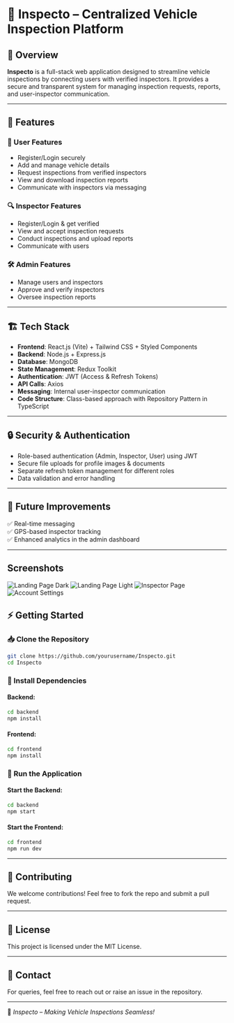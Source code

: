 # 🚗 Inspecto – Centralized Vehicle Inspection Platform  

## 📌 Overview  
**Inspecto** is a full-stack web application designed to streamline vehicle inspections by connecting users with verified inspectors. It provides a secure and transparent system for managing inspection requests, reports, and user-inspector communication.  

---

## 🚀 Features  

### 👤 User Features  
- Register/Login securely  
- Add and manage vehicle details  
- Request inspections from verified inspectors  
- View and download inspection reports  
- Communicate with inspectors via messaging  

### 🔍 Inspector Features  
- Register/Login & get verified  
- View and accept inspection requests  
- Conduct inspections and upload reports  
- Communicate with users  

### 🛠️ Admin Features  
- Manage users and inspectors  
- Approve and verify inspectors  
- Oversee inspection reports  

---

## 🏗️ Tech Stack  
- **Frontend**: React.js (Vite) + Tailwind CSS + Styled Components  
- **Backend**: Node.js + Express.js  
- **Database**: MongoDB  
- **State Management**: Redux Toolkit  
- **Authentication**: JWT (Access & Refresh Tokens)  
- **API Calls**: Axios  
- **Messaging**: Internal user-inspector communication  
- **Code Structure**: Class-based approach with Repository Pattern in TypeScript  

---

## 🔒 Security & Authentication  
- Role-based authentication (Admin, Inspector, User) using JWT  
- Secure file uploads for profile images & documents  
- Separate refresh token management for different roles  
- Data validation and error handling  

---

## 📅 Future Improvements  
✅ Real-time messaging  
✅ GPS-based inspector tracking  
✅ Enhanced analytics in the admin dashboard  

---

## Screenshots

![Landing Page Dark](https://i.imgur.com/8CBrtag.png)
![Landing Page Light](https://i.imgur.com/Gff0lUp.png)
![Inspector Page](https://i.imgur.com/als9Y36.png)
![Account Settings](https://i.imgur.com/4rpKHok.png)



## ⚡ Getting Started  

### 📥 Clone the Repository  
```sh
git clone https://github.com/yourusername/Inspecto.git
cd Inspecto
```

### 🔧 Install Dependencies  
#### Backend:  
```sh
cd backend
npm install
```
#### Frontend:  
```sh
cd frontend
npm install
```

### 🚀 Run the Application  
#### Start the Backend:  
```sh
cd backend
npm start
```
#### Start the Frontend:  
```sh
cd frontend
npm run dev
```

---

## 🤝 Contributing  
We welcome contributions! Feel free to fork the repo and submit a pull request.  

---

## 📜 License  
This project is licensed under the MIT License.  

---

## 📩 Contact  
For queries, feel free to reach out or raise an issue in the repository.  

---

🚀 *Inspecto – Making Vehicle Inspections Seamless!*  
